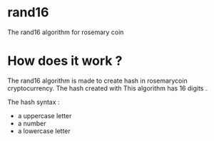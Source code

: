 # rand16
The rand16 algorithm for rosemary coin
# How does it work ?
The rand16 algorithm is made to create hash in rosemarycoin cryptocurrency.
The hash created with This algorithm has 16 digits .

The hash syntax :
- a uppercase letter
- a number 
- a lowercase letter 
